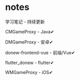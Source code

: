 # notes
学习笔记 - 持续更新

CMGameProxy - Java✔

DMGameProxy - 安卓✔

donew-frontend-vue - 前端/Vue✔

flutter_donew - flutter✔

WMGameProxy - iOS✔
